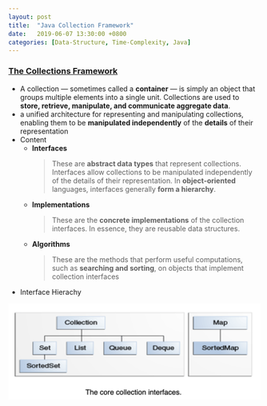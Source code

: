 ```yaml
---
layout: post
title:  "Java Collection Framework"
date:   2019-06-07 13:30:00 +0800
categories: [Data-Structure, Time-Complexity, Java]
---
```

### [The Collections Framework](https://docs.oracle.com/javase/8/docs/technotes/guides/collections/index.html)
* A collection — sometimes called a **container** — is simply an object that groups multiple elements into a single unit. Collections are used to **store, retrieve, manipulate, and communicate aggregate data**. 
* a unified architecture for representing and manipulating collections, enabling them to be **manipulated independently** of the **details** of their representation
* Content
    * **Interfaces**
        >These are **abstract data types** that represent collections. Interfaces allow collections to be manipulated independently of the details of their representation. In **object-oriented** languages, interfaces generally **form a hierarchy**.
    * **Implementations** 
        >These are the **concrete implementations** of the collection interfaces. In essence, they are reusable data structures.
    * **Algorithms**
        >These are the methods that perform useful computations, such as **searching and sorting**, on objects that implement collection interfaces
* Interface Hierachy

![interface](https://github.com/YouwangDeng/YouwangDeng.github.io/blob/master/static/img/_posts/java_collection_interface.png)
